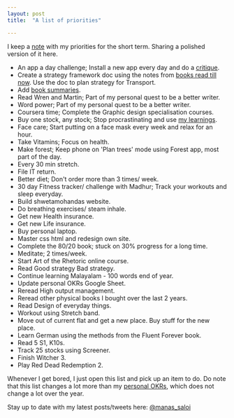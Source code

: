 ```yaml
---
layout: post
title:  "A list of priorities"

---
```


I keep a [note](https://inkpadnotepad.appspot.com/) with my priorities for the short term. Sharing a polished version of it here.

- An app a day challenge; Install a new app every day and do a [critique](https://medium.com/the-year-of-the-looking-glass/how-to-do-a-product-critique-98b657050638).
- Create a strategy framework doc using the notes from [books read till now](https://manassaloi.com/2019/08/27/learn-business-strategy.html). Use the doc to plan strategy for Transport.
- Add [book summaries](https://manassaloi.com/booksummaries/).
- Read Wren and Martin; Part of my personal quest to be a better writer.
- Word power; Part of my personal quest to be a better writer.
- Coursera time; Complete the Graphic design specialisation courses.
- Buy one stock, any stock; Stop procrastinating and use [my learnings](https://manassaloi.com/2019/08/26/learn-personal-finance-investing.html).
- Face care; Start putting on a face mask every week and relax for an hour.
- Take Vitamins; Focus on health.
- Make forest; Keep phone on 'Plan trees' mode using Forest app, most part of the day.
- Every 30 min stretch.
- File IT return.
- Better diet; Don't order more than 3 times/ week.
- 30 day Fitness tracker/ challenge with Madhur; Track your workouts and sleep everyday.
- Build shwetamohandas website.
- Do breathing exercises/ steam inhale.
- Get new Health insurance.
- Get new Life insurance.
- Buy personal laptop.
- Master css html and redesign own site.
- Complete the 80/20 book; stuck on 30% progress for a long time.
- Meditate; 2 times/week.
- Start Art of the Rhetoric online course.
- Read Good strategy Bad strategy.
- Continue learning Malayalam - 100 words end of year.
- Update personal OKRs Google Sheet.
- Reread High output management.
- Reread other physical books I bought over the last 2 years.
- Read Design of everyday things.
- Workout using Stretch band.
- Move out of current flat and get a new place. Buy stuff for the new place.
- Learn German using the methods from the Fluent Forever book.
- Read 5 S1, K10s.
- Track 25 stocks using Screener.
- Finish Witcher 3.
- Play Red Dead Redemption 2.

Whenever I get bored, I just open this list and pick up an item to do. Do note that this list changes a lot more than my [personal OKRs]((https://manassaloi.com/2020/01/15/personal-OKRs-2020.html)), which does not change a lot over the year.

Stay up to date with my latest posts/tweets here: [@manas_saloi](http://twitter.com/manas_saloi)
